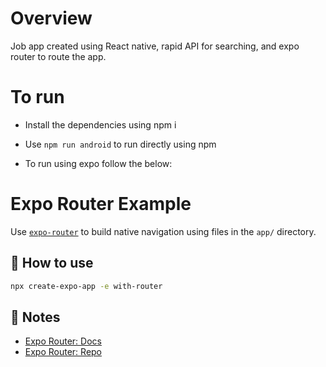 # Overview

Job app created using React native, rapid API for searching, and expo router to route the app.

# To run 

- Install the dependencies using npm i 

- Use `npm run android` to run directly using npm

- To run using expo follow the below:


# Expo Router Example

Use [`expo-router`](https://expo.github.io/router) to build native navigation using files in the `app/` directory.

## 🚀 How to use

```sh
npx create-expo-app -e with-router
```

## 📝 Notes

- [Expo Router: Docs](https://expo.github.io/router)
- [Expo Router: Repo](https://github.com/expo/router)
